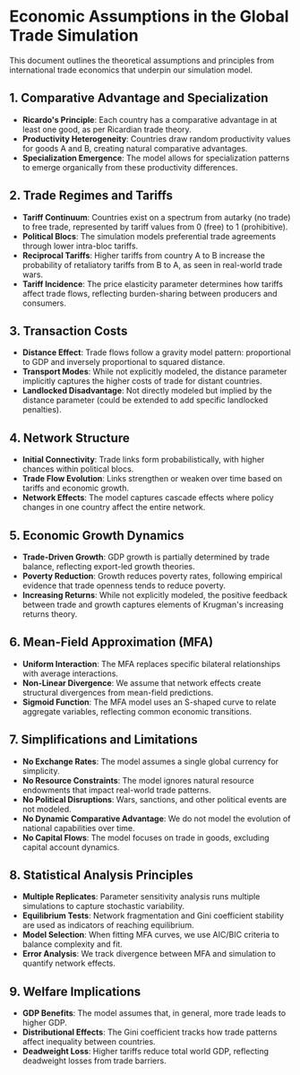 # Economic Assumptions in the Global Trade Simulation

This document outlines the theoretical assumptions and principles from international trade economics that underpin our simulation model.

## 1. Comparative Advantage and Specialization

- **Ricardo's Principle**: Each country has a comparative advantage in at least one good, as per Ricardian trade theory.
- **Productivity Heterogeneity**: Countries draw random productivity values for goods A and B, creating natural comparative advantages.
- **Specialization Emergence**: The model allows for specialization patterns to emerge organically from these productivity differences.

## 2. Trade Regimes and Tariffs

- **Tariff Continuum**: Countries exist on a spectrum from autarky (no trade) to free trade, represented by tariff values from 0 (free) to 1 (prohibitive).
- **Political Blocs**: The simulation models preferential trade agreements through lower intra-bloc tariffs.
- **Reciprocal Tariffs**: Higher tariffs from country A to B increase the probability of retaliatory tariffs from B to A, as seen in real-world trade wars.
- **Tariff Incidence**: The price elasticity parameter determines how tariffs affect trade flows, reflecting burden-sharing between producers and consumers.

## 3. Transaction Costs

- **Distance Effect**: Trade flows follow a gravity model pattern: proportional to GDP and inversely proportional to squared distance.
- **Transport Modes**: While not explicitly modeled, the distance parameter implicitly captures the higher costs of trade for distant countries.
- **Landlocked Disadvantage**: Not directly modeled but implied by the distance parameter (could be extended to add specific landlocked penalties).

## 4. Network Structure

- **Initial Connectivity**: Trade links form probabilistically, with higher chances within political blocs.
- **Trade Flow Evolution**: Links strengthen or weaken over time based on tariffs and economic growth.
- **Network Effects**: The model captures cascade effects where policy changes in one country affect the entire network.

## 5. Economic Growth Dynamics

- **Trade-Driven Growth**: GDP growth is partially determined by trade balance, reflecting export-led growth theories.
- **Poverty Reduction**: Growth reduces poverty rates, following empirical evidence that trade openness tends to reduce poverty.
- **Increasing Returns**: While not explicitly modeled, the positive feedback between trade and growth captures elements of Krugman's increasing returns theory.

## 6. Mean-Field Approximation (MFA)

- **Uniform Interaction**: The MFA replaces specific bilateral relationships with average interactions.
- **Non-Linear Divergence**: We assume that network effects create structural divergences from mean-field predictions.
- **Sigmoid Function**: The MFA model uses an S-shaped curve to relate aggregate variables, reflecting common economic transitions.

## 7. Simplifications and Limitations

- **No Exchange Rates**: The model assumes a single global currency for simplicity.
- **No Resource Constraints**: The model ignores natural resource endowments that impact real-world trade patterns.
- **No Political Disruptions**: Wars, sanctions, and other political events are not modeled.
- **No Dynamic Comparative Advantage**: We do not model the evolution of national capabilities over time.
- **No Capital Flows**: The model focuses on trade in goods, excluding capital account dynamics.

## 8. Statistical Analysis Principles

- **Multiple Replicates**: Parameter sensitivity analysis runs multiple simulations to capture stochastic variability.
- **Equilibrium Tests**: Network fragmentation and Gini coefficient stability are used as indicators of reaching equilibrium.
- **Model Selection**: When fitting MFA curves, we use AIC/BIC criteria to balance complexity and fit.
- **Error Analysis**: We track divergence between MFA and simulation to quantify network effects.

## 9. Welfare Implications

- **GDP Benefits**: The model assumes that, in general, more trade leads to higher GDP.
- **Distributional Effects**: The Gini coefficient tracks how trade patterns affect inequality between countries.
- **Deadweight Loss**: Higher tariffs reduce total world GDP, reflecting deadweight losses from trade barriers.